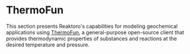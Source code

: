 # ThermoFun

This section presents Reaktoro's capabilities for modeling geochemical applications using [ThermoFun](https://thermohub.org/thermofun/thermofun/), a general-purpose open-source client that provides thermodynamic properties of substances and reactions at the desired temperature and pressure.

```{tableofcontents}
```